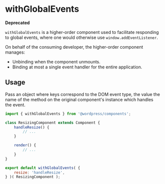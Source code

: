 withGlobalEvents
================

**Deprecated**

`withGlobalEvents` is a higher-order component used to facilitate responding to global events, where one would otherwise use `window.addEventListener`.

On behalf of the consuming developer, the higher-order component manages:

- Unbinding when the component unmounts.
- Binding at most a single event handler for the entire application.

## Usage

Pass an object where keys correspond to the DOM event type, the value the name of the method on the original component's instance which handles the event.

```js
import { withGlobalEvents } from '@wordpress/components';

class ResizingComponent extends Component {
	handleResize() {
		// ...
	}

	render() {
		// ...
	}
}

export default withGlobalEvents( {
	resize: 'handleResize',
} )( ResizingComponent );
```
